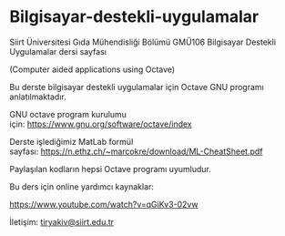 # Bilgisayar-destekli-uygulamalar

Siirt Üniversitesi Gıda Mühendisliği Bölümü GMÜ106 Bilgisayar Destekli Uygulamalar dersi sayfası

(Computer aided applications using Octave)

Bu derste bilgisayar destekli uygulamalar için Octave GNU programı anlatılmaktadır.

GNU octave program kurulumu için: https://www.gnu.org/software/octave/index

Derste işlediğimiz MatLab formül sayfası: https://n.ethz.ch/~marcokre/download/ML-CheatSheet.pdf

Paylaşılan kodların hepsi Octave programı uyumludur. 

Bu ders için online yardımcı kaynaklar:

https://www.youtube.com/watch?v=qGiKv3-02vw

İletişim: tiryakiv@siirt.edu.tr
